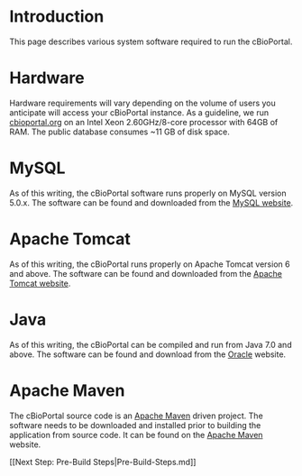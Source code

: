 # Introduction

This page describes various system software required to run the cBioPortal.

# Hardware

Hardware requirements will vary depending on the volume of users you anticipate will access your cBioPortal instance.  As a guideline, we run [cbioportal.org](http://www.cbioportal.org) on an Intel Xeon 2.60GHz/8-core processor with 64GB of RAM.  The public database consumes ~11 GB of disk space.

# MySQL

As of this writing, the cBioPortal software runs properly on MySQL version 5.0.x.  The software can be found and downloaded from the [MySQL website](http://www.mysql.com/).

# Apache Tomcat

As of this writing, the cBioPortal runs properly on Apache Tomcat version 6 and above.  The software can be found and downloaded from the [Apache Tomcat website](http://tomcat.apache.org).

# Java

As of this writing, the cBioPortal can be compiled and run from Java 7.0 and above.  The software can be found and download from the [Oracle](http://www.oracle.com/us/technologies/java/overview/index.html) website.

# Apache Maven

The cBioPortal source code is an [Apache Maven](https://maven.apache.org/) driven project.  The software needs to be downloaded and installed prior to building the application from source code.  It can be found on the [Apache Maven](https://maven.apache.org/download.cgi) website.

[[Next Step: Pre-Build Steps|Pre-Build-Steps.md]]
